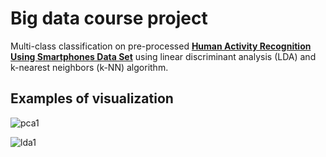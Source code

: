 # Big data course project
Multi-class classification on pre-processed <a href="https://archive.ics.uci.edu/ml/datasets/human+activity+recognition+using+smartphones"><b>
Human Activity Recognition Using Smartphones Data Set</b></a> using linear discriminant analysis (LDA) and k-nearest neighbors (k-NN) algorithm.

## Examples of visualization

![pca1](https://user-images.githubusercontent.com/56606076/152987082-432c637d-4ebb-41c2-be4a-d691f480836d.jpg)

![lda1](https://user-images.githubusercontent.com/56606076/152987075-6a045acd-6b98-4af5-bbba-1bafb000fe06.jpg)
